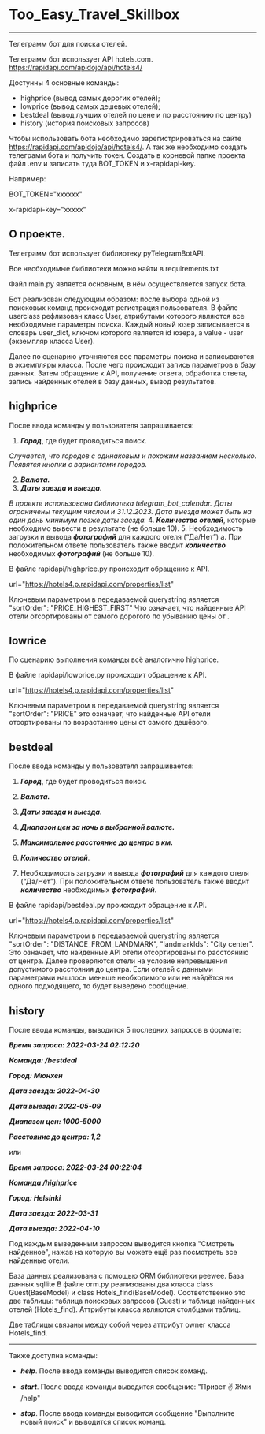 <h1>Too_Easy_Travel_Skillbox</h1>

***

Телеграмм бот для поиска отелей.

Телеграмм бот использует API hotels.com. https://rapidapi.com/apidojo/api/hotels4/

Достунны 4 основные команды:
- highprice (вывод самых дорогих отелей);
- lowprice (вывод самых дешевых отелей);
- bestdeal (вывод лучших отелей по цене и по расстоянию по центру)
- history (история поисковых запросов)

Чтобы использовать бота необходимо зарегистрироваться на сайте https://rapidapi.com/apidojo/api/hotels4/.
А так же необходимо создать телеграмм бота и получить токен.
Создать в корневой папке проекта файл .env и записать туда BOT_TOKEN и x-rapidapi-key.

Например:

BOT_TOKEN="xxxxxx"

x-rapidapi-key="xxxxx"

<h2>О проекте.</h2>
Телеграмм бот использует библиотеку pyTelegramBotAPI.

Все необходимые библиотеки можно найти в requirements.txt

Файл main.py является основным, в нём осуществляется запуск бота.

Бот реализован следующим образом: после выбора одной из поисковых команд 
происходит регистрация пользователя. В файле userclass рефлизован класс
User, атрибутами которого являются все необходимые параметры поиска. Каждый новый юзер 
записывается в словарь user_dict, ключом которого является id юзера,
а value - user (экземпляр класса User).

Далее по сценарию уточняются все параметры поиска и записываются в экземпляры класса.
После чего происходит запись параметров в базу данных. Затем обращение к API, получение ответа, обработка ответа,
запись найденных отелей в базу данных, вывод результатов.



<h2>highprice</h2>


После ввода команды у пользователя запрашивается:
1. ***Город***, где будет проводиться поиск.
    

<em>Случается, что городов с одинаковым и похожим названием несколько.
Появятся кнопки с вариантами городов.</em>

2. ***Валюта.***
3. ***Даты заезда и выезда.*** 

<em>В проекте использована библиотека telegram_bot_calendar.
Даты ограничены текущим числом и 31.12.2023. Дата выезда может быть
на один день минимум позже даты заезда.</em>
4. ***Количество отелей***, которые необходимо вывести в результате (не больше 10).
5. Необходимость загрузки и вывода ***фотографий*** для каждого отеля (“Да/Нет”)
a. При положительном ответе пользователь также вводит ***количество***
необходимых ***фотографий*** (не больше 10).

В файле rapidapi/highprice.py происходит обращение к API.

url="https://hotels4.p.rapidapi.com/properties/list"

Ключевым параметром в передаваемой querystring является "sortOrder": "PRICE_HIGHEST_FIRST"
Что означает, что найденные API отели отсортированы от самого дорогого по убыванию цены от .



<h2>lowrice</h2>

По сценарию выполнения команды всё аналогично highprice.

В файле rapidapi/lowprice.py происходит обращение к API.

url="https://hotels4.p.rapidapi.com/properties/list"

Ключевым параметром в передаваемой querystring является "sortOrder": "PRICE"
это означает, что найденные API отели отсортированы по возрастанию цены от самого дешёвого.


<h2>bestdeal</h2>

После ввода команды у пользователя запрашивается:
1. ***Город***, где будет проводиться поиск.

2. ***Валюта.***
3. ***Даты заезда и выезда.*** 
4. ***Диапазон цен за ночь в выбранной валюте.***
5. ***Максимальное расстояние до центра в км.***
6. ***Количество отелей***.
7. Необходимость загрузки и вывода ***фотографий*** для каждого отеля (“Да/Нет”).
При положительном ответе пользователь также вводит ***количество***
необходимых ***фотографий***.

В файле rapidapi/bestdeal.py происходит обращение к API.

url="https://hotels4.p.rapidapi.com/properties/list"

Ключевым параметром в передаваемой querystring является "sortOrder": "DISTANCE_FROM_LANDMARK",
                 "landmarkIds": "City center".
Это означает, что найденные API отели отсортированы по расстоянию от центра.
Далее проверяются отели на условие непревышения допустимого расстояния до центра.
Если отелей с данными параметрами нашлось меньше необходимого или не найдётся ни одного подходящего, 
то будет выведено сообщение.

<h2>history</h2>


После ввода команды, выводится 5 последних запросов в формате:

***Время запроса: 2022-03-24 02:12:20***

***Команда: /bestdeal***

***Город: Мюнхен***

***Дата заезда: 2022-04-30***

***Дата выезда: 2022-05-09***

***Диапазон цен: 1000-5000***

***Расстояние до центра: 1,2***
 
или 

***Время запроса: 2022-03-24 00:22:04***

***Команда /highprice***

***Город: Helsinki***

***Дата заезда: 2022-03-31***

***Дата выезда: 2022-04-10***

Под каждым выведенным запросом выводится кнопка "Смотреть найденное",
нажав на которую вы можете ещё раз посмотреть все найденные отели.

База данных реализована с помощью ORM библиотеки peewee.
База данных sqllite
В файле orm.py реализованы два класса class Guest(BaseModel) и
class Hotels_find(BaseModel). Соответственно это две таблицы:
таблица поисковых запросов (Guest) и таблица найденных отелей (Hotels_find).
Аттрибуты класса являются столбцами таблиц. 

Две таблицы связаны между собой через аттрибут owner класса
Hotels_find.

***
Также доступна команды:

- ***help***. После ввода команды выводится список команд.

- ***start***. После ввода команды выводится сообщение:
"Привет ✌️ Жми /help"
- ***stop***. После ввода команды выводится ссобщение <im>"Выполните новый поиск"</im>
и выводится список команд.





 







